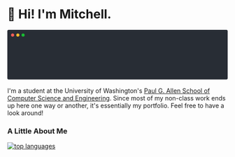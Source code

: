 # 👋 Hi! I'm Mitchell.

<!--
This animation was generated using `asciinema` and `svg-term` (and a lot of work in vim to make the timings smooth).
If you want to do this yourself, 
  :'<,'>s/[0-9.]\+/\=printf("%.2g", INCREMENT*(line(".") - line("'<")) + START_TIME)
is going to be your friend on replacing the timings and making them consistent
-->
<p align="center">
  <img src="./resources/no-place-like-home.svg" alt="no place like home" /> 
</p>

I'm a student at the University of Washington's [Paul G. Allen School of Computer Science and Engineering](https://cs.uw.edu).
Since most of my non-class work ends up here one way or another, it's essentially my portfolio.
Feel free to have a look around!

### A Little About Me
[![top languages](https://github-readme-stats.vercel.app/api/top-langs/?username=chessturo&theme=dark)](https://github.com/anuraghazra/github-readme-stats)

